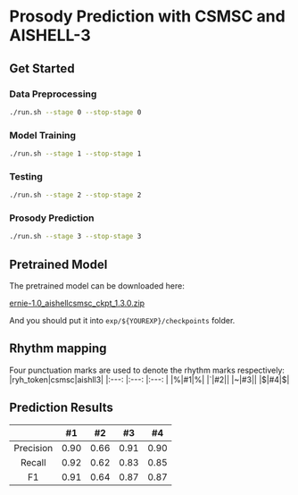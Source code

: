 # Prosody Prediction with CSMSC and AISHELL-3

## Get Started
### Data Preprocessing
```bash
./run.sh --stage 0 --stop-stage 0
```
### Model Training
```bash
./run.sh --stage 1 --stop-stage 1
```
### Testing
```bash
./run.sh --stage 2 --stop-stage 2
```
### Prosody Prediction
```bash
./run.sh --stage 3 --stop-stage 3
```
## Pretrained Model
The pretrained model can be downloaded here:

[ernie-1.0_aishellcsmsc_ckpt_1.3.0.zip](https://paddlespeech.cdn.bcebos.com/Parakeet/released_models/rhy_predict/ernie-1.0_aishellcsmsc_ckpt_1.3.0.zip)

And you should put it into `exp/${YOUREXP}/checkpoints` folder.

## Rhythm mapping
Four punctuation marks are used to denote the rhythm marks respectively:
|ryh_token|csmsc|aishll3|
|:---: |:---: |:---: |
|%|#1|%|
|`|#2||
|~|#3||
|$|#4|$|

## Prediction Results
|       |  #1  |  #2 |  #3  |  #4  |
|:-----:|:-----:|:-----:|:-----:|:-----:|  
|Precision  |0.90  |0.66  |0.91  |0.90|
|Recall     |0.92  |0.62  |0.83  |0.85|
|F1         |0.91  |0.64  |0.87  |0.87|
